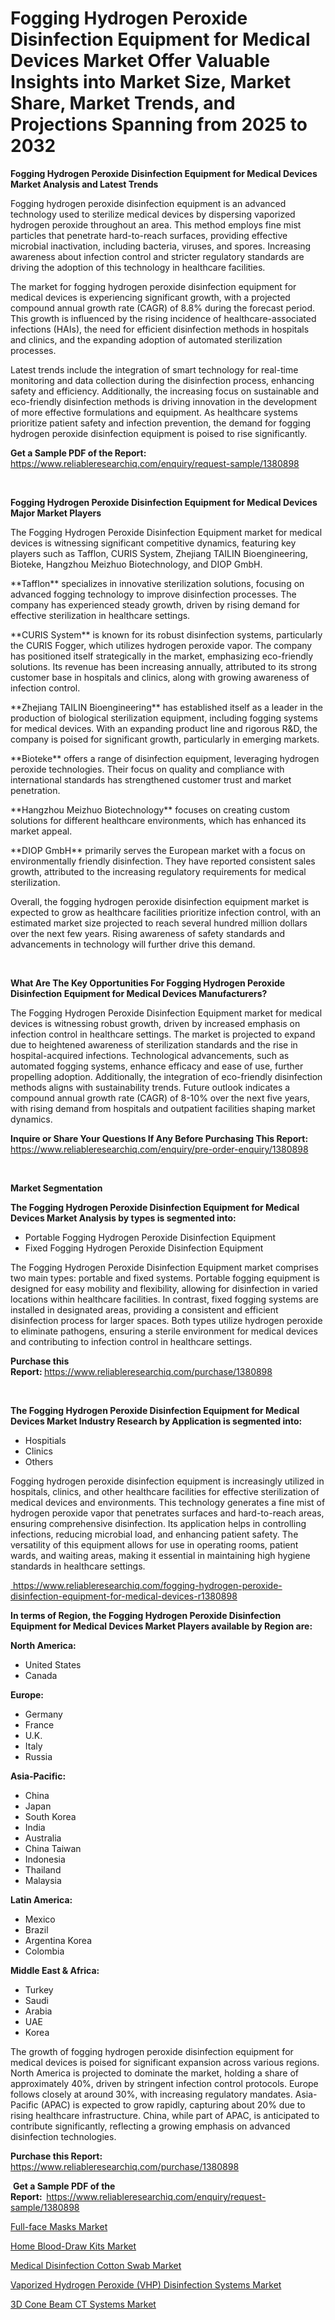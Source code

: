 <p><h1>Fogging Hydrogen Peroxide Disinfection Equipment for Medical Devices Market Offer Valuable Insights into Market Size, Market Share, Market Trends, and Projections Spanning from 2025 to 2032</h1></p><p><strong>Fogging Hydrogen Peroxide Disinfection Equipment for Medical Devices Market Analysis and Latest Trends</strong></p>
<p><p>Fogging hydrogen peroxide disinfection equipment is an advanced technology used to sterilize medical devices by dispersing vaporized hydrogen peroxide throughout an area. This method employs fine mist particles that penetrate hard-to-reach surfaces, providing effective microbial inactivation, including bacteria, viruses, and spores. Increasing awareness about infection control and stricter regulatory standards are driving the adoption of this technology in healthcare facilities.</p><p>The market for fogging hydrogen peroxide disinfection equipment for medical devices is experiencing significant growth, with a projected compound annual growth rate (CAGR) of 8.8% during the forecast period. This growth is influenced by the rising incidence of healthcare-associated infections (HAIs), the need for efficient disinfection methods in hospitals and clinics, and the expanding adoption of automated sterilization processes. </p><p>Latest trends include the integration of smart technology for real-time monitoring and data collection during the disinfection process, enhancing safety and efficiency. Additionally, the increasing focus on sustainable and eco-friendly disinfection methods is driving innovation in the development of more effective formulations and equipment. As healthcare systems prioritize patient safety and infection prevention, the demand for fogging hydrogen peroxide disinfection equipment is poised to rise significantly.</p></p>
<p><strong>Get a Sample PDF of the Report:&nbsp;</strong> <a href="https://www.reliableresearchiq.com/enquiry/request-sample/1380898?utm_campaign=1834&utm_medium=2&utm_source=Github&utm_content=ia&utm_term=04032025&utm_id=fogging-hydrogen-peroxide-disinfection-equipment-for-medical-devices">https://www.reliableresearchiq.com/enquiry/request-sample/1380898</a></p>
<p>&nbsp;</p>
<p><strong>Fogging Hydrogen Peroxide Disinfection Equipment for Medical Devices Major Market Players</strong></p>
<p><p>The Fogging Hydrogen Peroxide Disinfection Equipment market for medical devices is witnessing significant competitive dynamics, featuring key players such as Tafflon, CURIS System, Zhejiang TAILIN Bioengineering, Bioteke, Hangzhou Meizhuo Biotechnology, and DIOP GmbH. </p><p>**Tafflon** specializes in innovative sterilization solutions, focusing on advanced fogging technology to improve disinfection processes. The company has experienced steady growth, driven by rising demand for effective sterilization in healthcare settings. </p><p>**CURIS System** is known for its robust disinfection systems, particularly the CURIS Fogger, which utilizes hydrogen peroxide vapor. The company has positioned itself strategically in the market, emphasizing eco-friendly solutions. Its revenue has been increasing annually, attributed to its strong customer base in hospitals and clinics, along with growing awareness of infection control. </p><p>**Zhejiang TAILIN Bioengineering** has established itself as a leader in the production of biological sterilization equipment, including fogging systems for medical devices. With an expanding product line and rigorous R&D, the company is poised for significant growth, particularly in emerging markets.</p><p>**Bioteke** offers a range of disinfection equipment, leveraging hydrogen peroxide technologies. Their focus on quality and compliance with international standards has strengthened customer trust and market penetration.</p><p>**Hangzhou Meizhuo Biotechnology** focuses on creating custom solutions for different healthcare environments, which has enhanced its market appeal. </p><p>**DIOP GmbH** primarily serves the European market with a focus on environmentally friendly disinfection. They have reported consistent sales growth, attributed to the increasing regulatory requirements for medical sterilization.</p><p>Overall, the fogging hydrogen peroxide disinfection equipment market is expected to grow as healthcare facilities prioritize infection control, with an estimated market size projected to reach several hundred million dollars over the next few years. Rising awareness of safety standards and advancements in technology will further drive this demand.</p></p>
<p>&nbsp;</p>
<p><strong>What Are The Key Opportunities For Fogging Hydrogen Peroxide Disinfection Equipment for Medical Devices Manufacturers?</strong></p>
<p><p>The Fogging Hydrogen Peroxide Disinfection Equipment market for medical devices is witnessing robust growth, driven by increased emphasis on infection control in healthcare settings. The market is projected to expand due to heightened awareness of sterilization standards and the rise in hospital-acquired infections. Technological advancements, such as automated fogging systems, enhance efficacy and ease of use, further propelling adoption. Additionally, the integration of eco-friendly disinfection methods aligns with sustainability trends. Future outlook indicates a compound annual growth rate (CAGR) of 8-10% over the next five years, with rising demand from hospitals and outpatient facilities shaping market dynamics.</p></p>
<p><strong>Inquire or Share Your Questions If Any Before Purchasing This Report:</strong> <a href="https://www.reliableresearchiq.com/enquiry/pre-order-enquiry/1380898?utm_campaign=1834&utm_medium=2&utm_source=Github&utm_content=ia&utm_term=04032025&utm_id=fogging-hydrogen-peroxide-disinfection-equipment-for-medical-devices">https://www.reliableresearchiq.com/enquiry/pre-order-enquiry/1380898</a></p>
<p>&nbsp;</p>
<p><strong>Market Segmentation</strong></p>
<p><strong>The Fogging Hydrogen Peroxide Disinfection Equipment for Medical Devices Market Analysis by types is segmented into:</strong></p>
<p><ul><li>Portable Fogging Hydrogen Peroxide Disinfection Equipment</li><li>Fixed Fogging Hydrogen Peroxide Disinfection Equipment</li></ul></p>
<p><p>The Fogging Hydrogen Peroxide Disinfection Equipment market comprises two main types: portable and fixed systems. Portable fogging equipment is designed for easy mobility and flexibility, allowing for disinfection in varied locations within healthcare facilities. In contrast, fixed fogging systems are installed in designated areas, providing a consistent and efficient disinfection process for larger spaces. Both types utilize hydrogen peroxide to eliminate pathogens, ensuring a sterile environment for medical devices and contributing to infection control in healthcare settings.</p></p>
<p><strong>Purchase this Report:&nbsp;</strong><a href="https://www.reliableresearchiq.com/purchase/1380898?utm_campaign=1834&utm_medium=2&utm_source=Github&utm_content=ia&utm_term=04032025&utm_id=fogging-hydrogen-peroxide-disinfection-equipment-for-medical-devices">https://www.reliableresearchiq.com/purchase/1380898</a></p>
<p>&nbsp;</p>
<p><strong>The Fogging Hydrogen Peroxide Disinfection Equipment for Medical Devices Market Industry Research by Application is segmented into:</strong></p>
<p><ul><li>Hospitials</li><li>Clinics</li><li>Others</li></ul></p>
<p><p>Fogging hydrogen peroxide disinfection equipment is increasingly utilized in hospitals, clinics, and other healthcare facilities for effective sterilization of medical devices and environments. This technology generates a fine mist of hydrogen peroxide vapor that penetrates surfaces and hard-to-reach areas, ensuring comprehensive disinfection. Its application helps in controlling infections, reducing microbial load, and enhancing patient safety. The versatility of this equipment allows for use in operating rooms, patient wards, and waiting areas, making it essential in maintaining high hygiene standards in healthcare settings.</p></p>
<p><a href="https://www.reliableresearchiq.com/fogging-hydrogen-peroxide-disinfection-equipment-for-medical-devices-r1380898?utm_campaign=1834&utm_medium=2&utm_source=Github&utm_content=ia&utm_term=04032025&utm_id=fogging-hydrogen-peroxide-disinfection-equipment-for-medical-devices">&nbsp;https://www.reliableresearchiq.com/fogging-hydrogen-peroxide-disinfection-equipment-for-medical-devices-r1380898</a></p>
<p><strong>In terms of Region, the Fogging Hydrogen Peroxide Disinfection Equipment for Medical Devices Market Players available by Region are:</strong></p>
<p>
    <p> <strong> North America: </strong>
        <ul>
            <li>United States</li>
            <li>Canada</li>
        </ul>
        </p> 
    <p> <strong> Europe: </strong>
        <ul>
            <li>Germany</li>
            <li>France</li>
            <li>U.K.</li>
            <li>Italy</li>
            <li>Russia</li>
        </ul>
        </p> 
    <p> <strong> Asia-Pacific: </strong>
        <ul>
            <li>China</li>
            <li>Japan</li>
            <li>South Korea</li>
            <li>India</li>
            <li>Australia</li>
            <li>China Taiwan</li>
            <li>Indonesia</li>
            <li>Thailand</li>
            <li>Malaysia</li>
        </ul>
        </p> 
    <p> <strong> Latin America: </strong>
        <ul>
            <li>Mexico</li>
            <li>Brazil</li>
            <li>Argentina Korea</li>
            <li>Colombia</li>
        </ul>
        </p> 
    <p> <strong> Middle East & Africa: </strong>
        <ul>
            <li>Turkey</li>
            <li>Saudi</li>
            <li>Arabia</li>
            <li>UAE</li>
            <li>Korea</li>
        </ul>
    </p>
    </p>
<p><p>The growth of fogging hydrogen peroxide disinfection equipment for medical devices is poised for significant expansion across various regions. North America is projected to dominate the market, holding a share of approximately 40%, driven by stringent infection control protocols. Europe follows closely at around 30%, with increasing regulatory mandates. Asia-Pacific (APAC) is expected to grow rapidly, capturing about 20% due to rising healthcare infrastructure. China, while part of APAC, is anticipated to contribute significantly, reflecting a growing emphasis on advanced disinfection technologies.</p></p>
<p><strong>Purchase this Report: </strong><a href="https://www.reliableresearchiq.com/purchase/1380898?utm_campaign=1834&utm_medium=2&utm_source=Github&utm_content=ia&utm_term=04032025&utm_id=fogging-hydrogen-peroxide-disinfection-equipment-for-medical-devices">https://www.reliableresearchiq.com/purchase/1380898</a></p>
<p>&nbsp;<strong>Get a Sample PDF of the Report:&nbsp;&nbsp;</strong><a href="https://www.reliableresearchiq.com/enquiry/request-sample/1380898?utm_campaign=1834&utm_medium=2&utm_source=Github&utm_content=ia&utm_term=04032025&utm_id=fogging-hydrogen-peroxide-disinfection-equipment-for-medical-devices">https://www.reliableresearchiq.com/enquiry/request-sample/1380898</a></p>
<p><strong></strong></p>
<p><p><a href="https://github.com/bourgnimeru5/Market-Research-Report-List-1/blob/main/full-face-masks-market.md?utm_campaign=1834&utm_medium=2&utm_source=Github&utm_content=ia&utm_term=04032025&utm_id=fogging-hydrogen-peroxide-disinfection-equipment-for-medical-devices">Full-face Masks Market</a></p><p><a href="https://github.com/vinetpluidyq/Market-Research-Report-List-1/blob/main/home-blood-draw-kits-market.md?utm_campaign=1834&utm_medium=2&utm_source=Github&utm_content=ia&utm_term=04032025&utm_id=fogging-hydrogen-peroxide-disinfection-equipment-for-medical-devices">Home Blood-Draw Kits Market</a></p><p><a href="https://github.com/rocicbenton/Market-Research-Report-List-1/blob/main/medical-disinfection-cotton-swab-market.md?utm_campaign=1834&utm_medium=2&utm_source=Github&utm_content=ia&utm_term=04032025&utm_id=fogging-hydrogen-peroxide-disinfection-equipment-for-medical-devices">Medical Disinfection Cotton Swab Market</a></p><p><a href="https://github.com/filinjaic7/Market-Research-Report-List-1/blob/main/vaporized-hydrogen-peroxide-vhp-disinfection-systems-market.md?utm_campaign=1834&utm_medium=2&utm_source=Github&utm_content=ia&utm_term=04032025&utm_id=fogging-hydrogen-peroxide-disinfection-equipment-for-medical-devices">Vaporized Hydrogen Peroxide (VHP) Disinfection Systems Market</a></p><p><a href="https://github.com/reeseberro3j/Market-Research-Report-List-1/blob/main/3d-cone-beam-ct-systems-market.md?utm_campaign=1834&utm_medium=2&utm_source=Github&utm_content=ia&utm_term=04032025&utm_id=fogging-hydrogen-peroxide-disinfection-equipment-for-medical-devices">3D Cone Beam CT Systems Market</a></p></p>